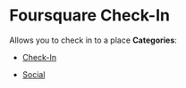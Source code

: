 # Foursquare Check-In


Allows you to check in to a place
**Categories**:

- [Check-In](https://github/awesome-apis/awesome-apis#check-in)

- [Social](https://github/awesome-apis/awesome-apis#social)



